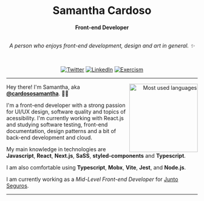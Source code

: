 <h1 align="center"> Samantha Cardoso </h1>

<div align="center">
<b>Front-end Developer</b>
<br>
<br>

<p><i>
A person who enjoys front-end development, design and art in general. ✨
</i></p>
<br>

</div>

<div align="center">

[![Twitter](https://img.shields.io/badge/Twitter-%231DA1F2.svg?style=for-the-badge&logo=Twitter&logoColor=white)](https://twitter.com/*)
[![LinkedIn](https://img.shields.io/badge/linkedin-%230077B5.svg?style=for-the-badge&logo=linkedin&logoColor=white)](https://www.linkedin.com/in/samantha-cardoso-495468198/?locale=en_US)
[![Exercism](https://img.shields.io/badge/exercism-%230077B5.svg?style=for-the-badge&logo=exercism&logoColor=white&labelColor=604FCD&color=604FCD)](https://www.linkedin.com/in/samantha-cardoso-495468198/?locale=en_US)
    
 </div>

---

<div align="right">
     <a href="https://github.com/cardososamantha">
        <img height="180em" src="https://github-readme-stats.vercel.app/api/top-langs/?username=cardososamantha&langs_count=6&layout=compact&&show_icons=true&line_height=27&langs_count=10"
        alt="Most used languages" align="right">
    </a>
</div>


Hey there! I'm Samantha, aka [**@cardososamantha**](https://github.com/cardososamantha). 👋😊

I'm a front-end developer with a strong passion for UI/UX design, software quality and topics of acessibility. I'm currently working with React.js and studying software testing, front-end documentation, design patterns and a bit of back-end development and cloud.

My main knowledge in technologies are **Javascript**, **React**, **Next.js**, **SaSS**, **styled-components** and **Typescript**.

I am also comfortable using **Typescript**, **Mobx**, **Vite**, **Jest**, and **Node.js**.

I am currently working as a _Mid-Level Front-end Developer_ for [Junto Seguros](**). 

---

<div align="center">



</div>

